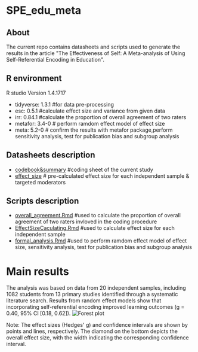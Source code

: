 # SPE_edu_meta
## About 
The current repo contains datasheets and scripts used to generate the results in the article "The Effectiveness of Self: A Meta-analysis of Using Self-Referential Encoding in Education".
## R environment 
R studio Version 1.4.1717

- tidyverse: 1.3.1  #for data pre-processing 
- esc: 0.5.1 #calculate effect size and variance from given data
- irr: 0.84.1 #calculate the proportion of overall agreement of two raters
- metafor: 3.4-0 # perform ramdom effect model of effect size
- meta: 5.2-0 # confirm the results with metafor package,perform sensitivity analysis, test for publication bias and subgroup analysis
## Datasheets description 
- [codebook&summary](https://github.com/HelenLiu0609/SPE_edu_meta/blob/main/datasheets/summary%20%26%20codebook_final.xlsx) #coding sheet of the current study
- [effect_size](https://github.com/HelenLiu0609/SPE_edu_meta/blob/main/datasheets/effect_size.csv) # pre-calculated effect size for each independent sample & targeted moderators 
## Scripts description
- [overall_agreement.Rmd](https://github.com/HelenLiu0609/SPE_edu_meta/tree/main/scripts) #used to calculate the proportion of overall agreement of two raters invloved in the coding procedure
- [EffectSizeCaculating.Rmd](https://github.com/HelenLiu0609/SPE_edu_meta/blob/main/scripts/EffectSizeCaculating.Rmd) #used to calculate effect size for each independent sample
- [formal_analysis.Rmd](https://github.com/HelenLiu0609/SPE_edu_meta/blob/main/scripts/formal_analysis.Rmd) #used to perform ramdom effect model of effect size, sensitivity analysis, test for publication bias and subgroup analysis

# Main results
The analysis was based on data from 20 independent samples, including 1082 students from 13 primary studies identified through a systematic literature search. Results from random effect models show that incorporating self-referential encoding improved learning outcomes (g = 0.40, 95% CI [0.18, 0.62]). 
![Forest plot](https://github.com/HelenLiu0609/SPE_edu_meta/blob/main/figures/forest_overall.jpeg)

Note: The effect sizes (Hedges' g) and confidence intervals are shown by points and lines, respectively. The diamond on the bottom depicts the overall effect size, with the width indicating the corresponding confidence interval.
